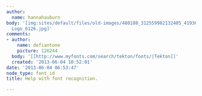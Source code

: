 ```yaml
---
author:
  name: hannahauburn
body: '[img:sites/default/files/old-images/480180_312559982132405_419362997_n_4508.jpg][img:sites/default/files/old-images/JMR
  Logo_6126.jpg]'
comments:
- author:
    name: defiantone
    picture: 126244
  body: '[[http://www.myfonts.com/search/tekton/fonts/|Tekton]]'
  created: '2013-06-04 10:52:01'
date: '2013-06-04 06:53:47'
node_type: font_id
title: Help with font recognition.

---
```


